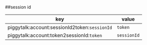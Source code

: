 ##session id

| key                                               | value           |
|---------------------------------------------------|-----------------|
| piggytalk:account:sessionId2token:```sessionId``` | ```token```     |
| piggytalk:account:token2sessionId:```token```     | ```sessionId``` |